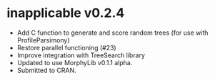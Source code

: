 # inapplicable v0.2.4

- Add C function to generate and score random trees (for use with ProfileParsimony)
- Restore parallel functioning (#23)
- Improve integration with TreeSearch library
- Updated to use MorphyLib v0.1.1 alpha.
- Submitted to CRAN.
